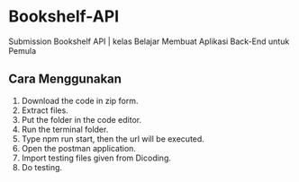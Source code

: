 # Bookshelf-API
Submission Bookshelf API | kelas Belajar Membuat Aplikasi Back-End untuk Pemula

## Cara Menggunakan

1. Download the code in zip form.
2. Extract files.
3. Put the folder in the code editor.
4. Run the terminal folder.
5. Type npm run start, then the url will be executed.
6. Open the postman application.
7. Import testing files given from Dicoding.
8. Do testing.
